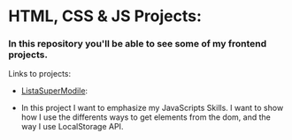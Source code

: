 # HTML, CSS & JS Projects:

### In this repository you'll be able to see some of my frontend projects. 

Links to projects: 

* [ListaSuperModile](https://listasupermobile.web.app):
 - In this project I want to emphasize my JavaScripts Skills. I want to show how I use the differents ways to get elements from the dom, and the way I use LocalStorage API.
 


